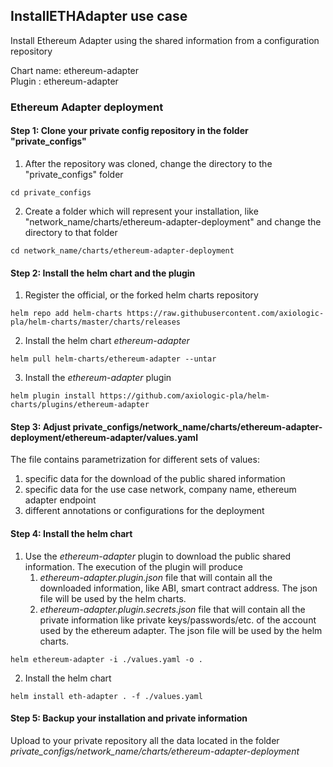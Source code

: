 

## InstallETHAdapter use case

Install Ethereum Adapter using the shared information from a configuration repository 

Chart name: ethereum-adapter <br/>
Plugin : ethereum-adapter

### Ethereum Adapter deployment

#### Step 1: Clone your private config repository in the folder "private_configs"


1. After the repository was cloned, change the directory to the "private_configs" folder
```shell
cd private_configs
```
2. Create a folder which will represent your installation, like "network_name/charts/ethereum-adapter-deployment" and change the directory to that folder
```shell
cd network_name/charts/ethereum-adapter-deployment
```

#### Step 2: Install the helm chart and the plugin

1. Register the official, or the forked helm charts repository
```shell
helm repo add helm-charts https://raw.githubusercontent.com/axiologic-pla/helm-charts/master/charts/releases
```
2. Install the helm chart _ethereum-adapter_
```shell
helm pull helm-charts/ethereum-adapter --untar
```
3. Install the _ethereum-adapter_ plugin
```shell
helm plugin install https://github.com/axiologic-pla/helm-charts/plugins/ethereum-adapter
```

#### Step 3: Adjust private_configs/network_name/charts/ethereum-adapter-deployment/ethereum-adapter/values.yaml

The file contains parametrization for different sets of values:
1. specific data for the download of the public shared information
2. specific data for the use case network, company name, ethereum adapter endpoint
3. different annotations or configurations for the deployment

#### Step 4: Install the helm chart

1. Use the _ethereum-adapter_ plugin to download the public shared information. 
   The execution of the plugin will produce
   1. _ethereum-adapter.plugin.json_ file that will contain all the downloaded information, like ABI, smart contract address. The json file will be used by the helm charts.
   2. _ethereum-adapter.plugin.secrets.json_ file that will contain all the private information like private keys/passwords/etc. of the account used by the ethereum adapter. The json file will be used by the helm charts.
   
```shell
helm ethereum-adapter -i ./values.yaml -o .
```

2. Install the helm chart
```shell
helm install eth-adapter . -f ./values.yaml
```

#### Step 5: Backup your installation and private information

Upload to your private repository all the data located in the folder _private_configs/network_name/charts/ethereum-adapter-deployment_


